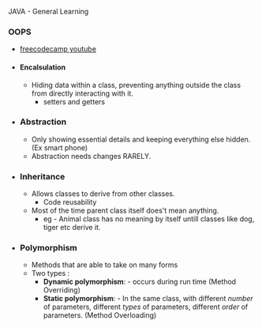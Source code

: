 JAVA - General Learning

### OOPS

* [freecodecamp youtube](https://youtu.be/SiBw7os-_zI?list=TLPQMDExMDIwMjD-pubnKyitcQ)

* #### Encalsulation
  + Hiding data within a class, preventing anything outside the class from directly interacting with it.
    - setters and getters	

* ### Abstraction
  + Only showing essential details and keeping everything else hidden. (Ex smart phone)
  + Abstraction needs changes RARELY.

* ### Inheritance
  + Allows classes to derive from other classes.
    - Code reusability
  + Most of the time parent class itself does't mean anything.
    - eg - Animal class has no meaning by itself untill classes like dog, tiger etc derive it.

* ### Polymorphism
  + Methods that are able to take on many forms
  + Two types :
    - **Dynamic polymorphism**:
			- occurs during run time (Method Overriding)
    - **Static polymorphism**:
			- In the same class, with different *number* of parameters, different *types* of parameters, different *order* of parameters. (Method Overloading)


